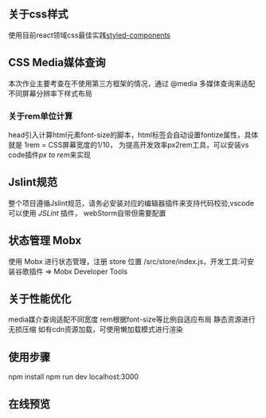 ## 关于css样式
使用目前react领域css最佳实践[styled-components](https://www.styled-components.com/)

## CSS Media媒体查询
本次作业主要考查在不使用第三方框架的情况，通过 @media 多媒体查询来适配不同屏幕分辨率下样式布局

### 关于rem单位计算
head引入计算html元素font-size的脚本，html标签会自动设置fontize属性，具体就是 1rem = CSS屏幕宽度的1/10，
为提高开发效率px2rem工具，可以安装vs code插件*px to rem*来实现

## Jslint规范
整个项目遵循Jslint规范，请务必安装对应的编辑器插件来支持代码校验,vscode可以使用 *JSLint* 插件， webStorm自带但需要配置

## 状态管理 Mobx
使用 Mobx 进行状态管理，注册 store 位置 /src/store/index.js，开发工具:可安装谷歌插件 => Mobx Developer Tools

## 关于性能优化
media媒介查询适配不同宽度
rem根据font-size等比例自适应布局
静态资源进行无损压缩
如有cdn资源加载，可使用懒加载模式进行渲染

## 使用步骤
npm install
npm run dev
localhost:3000

## 在线预览

